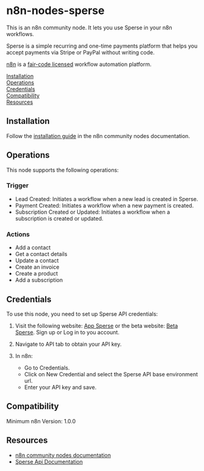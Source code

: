 # n8n-nodes-sperse

This is an n8n community node. It lets you use Sperse in your n8n workflows.

Sperse is a simple recurring and one-time payments platform that helps you accept payments via Stripe or PayPal without writing code.

[n8n](https://n8n.io/) is a [fair-code licensed](https://docs.n8n.io/reference/license/) workflow automation platform.

[Installation](#installation)  
[Operations](#operations)  
[Credentials](#credentials)  
[Compatibility](#compatibility)  
[Resources](#resources)

## Installation

Follow the [installation guide](https://docs.n8n.io/integrations/community-nodes/installation/) in the n8n community nodes documentation.

## Operations

This node supports the following operations:

### Trigger

- Lead Created: Initiates a workflow when a new lead is created in Sperse.
- Payment Created: Initiates a workflow when a new payment is created.
- Subscription Created or Updated: Initiates a workflow when a subscription is created or updated.

### Actions

- Add a contact
- Get a contact details
- Update a contact
- Create an invoice
- Create a product
- Add a subscription

## Credentials

To use this node, you need to set up Sperse API credentials:

1. Visit the following website: [App Sperse](https://app.sperse.com/) or the beta website: [Beta Sperse](https://beta.sperse.com/). Sign up or Log in to you account.

2. Navigate to API tab to obtain your API key.

3. In n8n:

   - Go to Credentials.
   - Click on New Credential and select the Sperse API base environment url.
   - Enter your API key and save.

## Compatibility

Minimum n8n Version: 1.0.0

## Resources

- [n8n community nodes documentation](https://docs.n8n.io/integrations/community-nodes/)
- [Sperse Api Documentation](https://beta.sperse.com/api/index.html)
